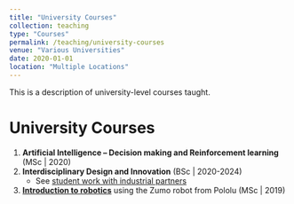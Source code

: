 ```yaml
---
title: "University Courses"
collection: teaching
type: "Courses"
permalink: /teaching/university-courses
venue: "Various Universities"
date: 2020-01-01
location: "Multiple Locations"
---
```


This is a description of university-level courses taught.

# University Courses

1. **Artificial Intelligence – Decision making and Reinforcement learning** (MSc | 2020)
2. **Interdisciplinary Design and Innovation** (BSc | 2020-2024)
   - See [student work with industrial partners](https://design-and-innovation-2023.github.io/website/)
3. [**Introduction to robotics**](https://github.com/jgrizou/CRI-UE-Robotics) using the Zumo robot from Pololu (MSc | 2019)
